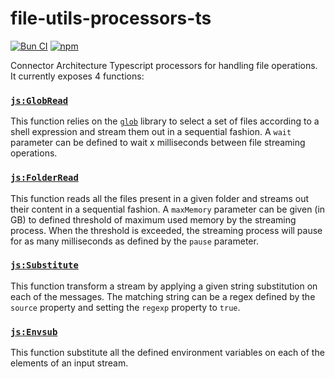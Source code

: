 # file-utils-processors-ts

[![Bun CI](https://github.com/julianrojas87/file-utils-processors-ts/actions/workflows/build-test.yml/badge.svg)](https://github.com/julianrojas87/file-utils-processors-ts/actions/workflows/build-test.yml) [![npm](https://img.shields.io/npm/v/file-utils-processors-ts.svg?style=popout)](https://npmjs.com/package/file-utils-processors-ts)

Connector Architecture Typescript processors for handling file operations. It currently exposes 4 functions:

### [`js:GlobRead`](https://github.com/julianrojas87/file-utils-processors-ts/blob/main/file-utils.ttl#L10)

This function relies on the [`glob`](https://www.npmjs.com/package/glob) library to select a set of files according to a shell expression and stream them out in a sequential fashion. A `wait` parameter can be defined to wait x milliseconds between file streaming operations.

### [`js:FolderRead`](https://github.com/julianrojas87/file-utils-processors-ts/blob/main/file-utils.ttl#L52)

This function reads all the files present in a given folder and streams out their content in a sequential fashion. A `maxMemory` parameter can be given (in GB) to defined threshold of maximum used memory by the streaming process. When the threshold is exceeded, the streaming process will pause for as many  milliseconds as defined by the `pause` parameter.

### [`js:Substitute`](https://github.com/julianrojas87/file-utils-processors-ts/blob/main/file-utils.ttl#L103)

This function transform a stream by applying a given string substitution on each of the messages. The matching string can be a regex defined by the `source` property and setting the `regexp` property to `true`.

### [`js:Envsub`](https://github.com/julianrojas87/file-utils-processors-ts/blob/main/file-utils.ttl#L167)

This function substitute all the defined environment variables on each of the elements of an input stream.
